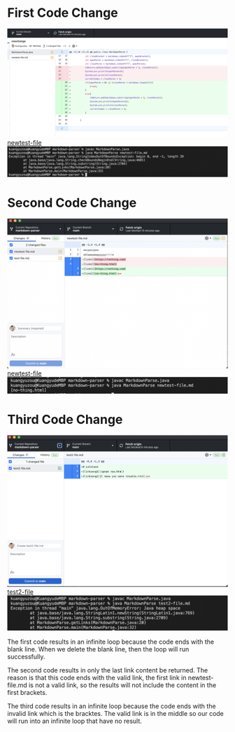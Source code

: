 # First Code Change
![Image](firstcodechange.png)
[newtest-file](https://kuangyuzou.github.io/markdown-parser/newtest-file.html)
![Image](firstcodechangeOutput.png)

# Second Code Change
![Image](secondcodechange.png)
[newtest-file](newtest-file.html)
![Image](secondcodechangeOutput.png)

# Third Code Change
![Image](thirdcodechange.png)
[test2-file](test2-file.html)
![Image](thirdcodechangeOutput.png)


The first code results in an infinite loop because the code ends with the blank line. When we delete the blank line, then the loop will run successfully. 

The second code results in only the last link content be returned. The reason is that this code ends with the valid link, the first link in newtest-file.md is not a valid link, so the results will not include the content in the first brackets. 

The third code results in an infinite loop because the code ends with the invalid link which is the bracktes. The valid link is in the middle so our code will run into an infinite loop that have no result. 